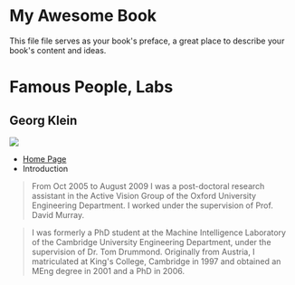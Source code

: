 # My Awesome Book

This file file serves as your book's preface, a great place to describe your book's content and ideas.


# Famous People, Labs
## Georg Klein
![](http://www.robots.ox.ac.uk/~gk/imgs/georg_klein_136.jpg)
- [Home Page](http://www.robots.ox.ac.uk/~gk/)
- Introduction
    
>    From Oct 2005 to August 2009 I was a post-doctoral research assistant in the Active Vision Group of the Oxford University Engineering Department. I worked under the supervision of Prof. David Murray.

>    I was formerly a PhD student at the Machine Intelligence Laboratory of the Cambridge University Engineering Department, under the supervision of Dr. Tom Drummond. Originally from Austria, I matriculated at King's College, Cambridge in 1997 and obtained an MEng degree in 2001 and a PhD in 2006.




